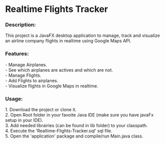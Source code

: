 <h1>Realtime Flights Tracker</h1>
<h3>Description:</h3>
This project is a JavaFX desktop application to manage, track and visualize an airline company flights in realtime using Google Maps API.
<h3>Features:</h3>
- Manage Airplanes.<br/>
- See which airplanes are actives and which are not.<br/>
- Manage Flights.<br/>
- Add Flights to airplanes.<br/>
- Visualize flights in Google Maps in realtime.
<h3>Usage:</h3>
1. Download the project or clone it.<br/>
2. Open Root folder in your favoite Java IDE (make sure you have javaFx setup in your IDE).<br/>
3. Add needed librairies (can be found in lib folder) to your classpath.<br/>
4. Execute the 'Realtime-Flights-Tracker.sql' sql file.<br/>
5. Open the 'application' package and compile/run Main.java class.
